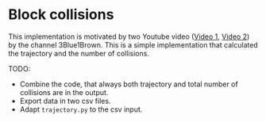 # Block collisions

This implementation is motivated by two Youtube video ([Video 1](https://www.youtube.com/watch?v=HEfHFsfGXjs), [Video 2](https://www.youtube.com/watch?v=jsYwFizhncE)) by the channel 3Blue1Brown. This is a simple implementation that calculated the trajectory and the number of collisions.


TODO:
* Combine the code, that always both trajectory and total number of collisions are in the output.
* Export data in two csv files.
* Adapt `trajectory.py` to the csv input.

